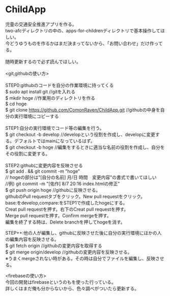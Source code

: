 # ChildApp
児童の交通安全推進アプリを作る。<br>
two-afcディレクトリの中の、apps-for-childrenディレクトリで基本操作してほしい。<br>
今どうゆうものを作るかはまだ決まってないから、「お問い合わせ」だけ作ってる。<br>
<br>
随時更新するので必ず読んでほしい。<br>
<br>
<git,githubの使い方><br>
<br>
STEP0:githubのコードを自分の作業環境に持ってくる<br>
$ sudo apt install git //gitを入れる<br>
$ mkdir hoge //作業用のディレクトリを作る<br>
$ cd hoge<br>
$ git clone https://github.com/ComonRaven/ChildApp.git //githubの中身を自分の実行環境にコピーする<br>
<br>
STEP1:自分の実行環境でコード等の編集を行う。<br>
$ git checkout -b develop //developという役割を作成し、developに変更する。デフォルトではmainになっているはず。<br>
$ git checkout -b hoge //編集をするときに適当な名前の役割を作成し、自分をその役割に変更する。<br>
<br>
STEP2:githubに変更内容を反映させる<br>
$ git add . && git commit -m "hoge" <br>
// hogeの部分は"[自分の名前] 月/日 時間　変更内容"の書式で書いてほしい<br>
//例) git commit -m "[佑作] 8/7 20:16 index.htmlの修正"<br>
$ git push origin hoge //githubに反映させる。<br>
githubのPull requestタブをクリック。New pull requestをクリック。<br>
base:をdevelop,compare:をSTEP1で作成したhogeにする。<br>
Creat pull requestを押す。右下のCreat pull requestを押す。<br>
Merge pull requestを押す。Confirm mergeを押す。<br>
編集を終了する時は、Delete branchを押してhogeを消す。<br>

STEP++:他の人が編集し、githubに反映させた後に自分の実行環境にほかの人の編集内容を反映させる。<br>
$ git fetch origin //githubの変更内容を取得する<br>
$ git merge origin/develop //githubの変更内容を反映させる。<br>
※うまくmergeされない時がある。その時は自分でファイルを編集し、反映させる。<br>

<firebaseの使い方><br>
今回の開発はfirebaseというのもを使った行っている。<br>
詳しくはまだ俺も分からないから、色々調べがついたら更新する。<br>
